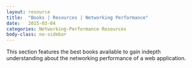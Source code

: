 ```yaml
---
layout: resource
title:  "Books | Resources | Networking Performance"
date:   2015-03-04
categories: Networking-Performance Resources
body-class: no-sidebar
---
```


This section features the best books available to gain indepth understanding about the networking performance of a web application.